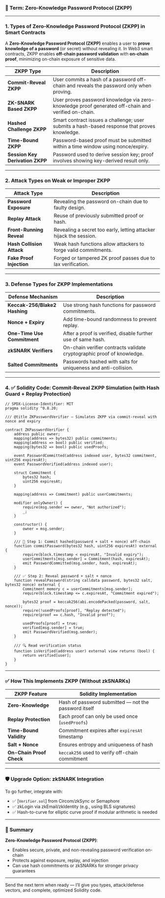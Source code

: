 ### 🔐 Term: **Zero-Knowledge Password Protocol (ZKPP)**

---

### 1. **Types of Zero-Knowledge Password Protocol (ZKPP) in Smart Contracts**

A **Zero-Knowledge Password Protocol (ZKPP)** enables a user to **prove knowledge of a password** (or secret) without revealing it. In Web3 smart contracts, ZKPP enables **off-chain password validation** with **on-chain proof**, minimizing on-chain exposure of sensitive data.

| ZKPP Type                       | Description                                                                                        |
| ------------------------------- | -------------------------------------------------------------------------------------------------- |
| **Commit-Reveal ZKPP**          | User commits a hash of a password off-chain and reveals the password only when proving.            |
| **ZK-SNARK Based ZKPP**         | User proves password knowledge via zero-knowledge proof generated off-chain and verified on-chain. |
| **Hashed Challenge ZKPP**       | Smart contract issues a challenge; user submits a hash-based response that proves knowledge.       |
| **Time-Bound ZKPP**             | Password-based proof must be submitted within a time window using nonce/expiry.                    |
| **Session Key Derivation ZKPP** | Password used to derive session key; proof involves showing key-derived result only.               |

---

### 2. **Attack Types on Weak or Improper ZKPP**

| Attack Type               | Description                                                        |
| ------------------------- | ------------------------------------------------------------------ |
| **Password Exposure**     | Revealing the password on-chain due to faulty design.              |
| **Replay Attack**         | Reuse of previously submitted proof or hash.                       |
| **Front-Running Reveal**  | Revealing a secret too early, letting attacker hijack the session. |
| **Hash Collision Attack** | Weak hash functions allow attackers to forge valid commitments.    |
| **Fake Proof Injection**  | Forged or tampered ZK proof passes due to lax verification.        |

---

### 3. **Defense Types for ZKPP Implementations**

| Defense Mechanism             | Description                                                            |
| ----------------------------- | ---------------------------------------------------------------------- |
| **Keccak-256/Blake2 Hashing** | Use strong hash functions for password commitments.                    |
| **Nonce + Expiry**            | Add time-bound randomness to prevent replay.                           |
| **One-Time Use Commitment**   | After a proof is verified, disable further use of same hash.           |
| **zkSNARK Verifiers**         | On-chain verifier contracts validate cryptographic proof of knowledge. |
| **Salted Commitments**        | Passwords hashed with salts for uniqueness and anti-collision.         |

---

### 4. ✅ Solidity Code: Commit-Reveal ZKPP Simulation (with Hash Guard + Replay Protection)

```solidity
// SPDX-License-Identifier: MIT
pragma solidity ^0.8.20;

/// @title ZKPasswordVerifier — Simulates ZKPP via commit-reveal with nonce and expiry

contract ZKPasswordVerifier {
    address public owner;
    mapping(address => bytes32) public commitments;
    mapping(address => bool) public verified;
    mapping(bytes32 => bool) public usedProofs;

    event PasswordCommitted(address indexed user, bytes32 commitment, uint256 expiresAt);
    event PasswordVerified(address indexed user);

    struct Commitment {
        bytes32 hash;
        uint256 expiresAt;
    }

    mapping(address => Commitment) public userCommitments;

    modifier onlyOwner() {
        require(msg.sender == owner, "Not authorized");
        _;
    }

    constructor() {
        owner = msg.sender;
    }

    /// 🔐 Step 1: Commit hashed(password + salt + nonce) off-chain
    function commitPassword(bytes32 hash, uint256 expiresAt) external {
        require(block.timestamp < expiresAt, "Invalid expiry");
        userCommitments[msg.sender] = Commitment(hash, expiresAt);
        emit PasswordCommitted(msg.sender, hash, expiresAt);
    }

    /// ✅ Step 2: Reveal password + salt + nonce
    function revealPassword(string calldata password, bytes32 salt, bytes32 nonce) external {
        Commitment memory c = userCommitments[msg.sender];
        require(block.timestamp <= c.expiresAt, "Commitment expired");

        bytes32 proof = keccak256(abi.encodePacked(password, salt, nonce));
        require(!usedProofs[proof], "Replay detected");
        require(proof == c.hash, "Invalid proof");

        usedProofs[proof] = true;
        verified[msg.sender] = true;
        emit PasswordVerified(msg.sender);
    }

    /// 🔍 Read verification status
    function isVerified(address user) external view returns (bool) {
        return verified[user];
    }
}
```

---

### ✅ How This Implements ZKPP (Without zkSNARKs)

| ZKPP Feature             | Solidity Implementation                              |
| ------------------------ | ---------------------------------------------------- |
| **Zero-Knowledge**       | Hash of password submitted — not the password itself |
| **Replay Protection**    | Each proof can only be used once (`usedProofs`)      |
| **Time-Bound Validity**  | Commitment expires after `expiresAt` timestamp       |
| **Salt + Nonce**         | Ensures entropy and uniqueness of hash               |
| **On-Chain Proof Check** | `keccak256` used to verify off-chain commitment      |

---

### 🛡️ Upgrade Option: zkSNARK Integration

To go further, integrate with:

* ✅ \[`Verifier.sol`] from Circom/zkSync or Semaphore
* ✅ zkLogin via zkEmail/zkIdentity (e.g., using BLS signatures)
* ✅ Hash-to-curve for elliptic curve proof if modular arithmetic is needed

---

### 🧠 Summary

**Zero-Knowledge Password Protocol (ZKPP)**:

* Enables secure, private, and non-revealing password verification on-chain
* Protects against exposure, replay, and injection
* Can use hash commitments or zkSNARKs for stronger privacy guarantees

---

Send the next term when ready — I’ll give you types, attack/defense vectors, and complete, optimized Solidity code.
